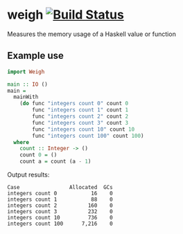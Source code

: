 # weigh [![Build Status](https://travis-ci.org/fpco/weigh.png)](https://travis-ci.org/fpco/weigh)

Measures the memory usage of a Haskell value or function

## Example use

``` haskell
import Weigh

main :: IO ()
main =
  mainWith
    (do func "integers count 0" count 0
        func "integers count 1" count 1
        func "integers count 2" count 2
        func "integers count 3" count 3
        func "integers count 10" count 10
        func "integers count 100" count 100)
  where
    count :: Integer -> ()
    count 0 = ()
    count a = count (a - 1)
```

Output results:

```
Case                Allocated  GCs
integers count 0           16    0
integers count 1           88    0
integers count 2          160    0
integers count 3          232    0
integers count 10         736    0
integers count 100      7,216    0
```
